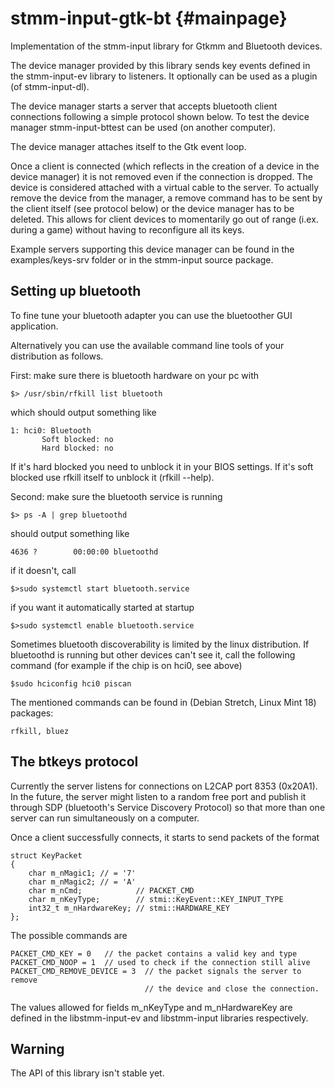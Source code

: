 stmm-input-gtk-bt                                                  {#mainpage}
=================

Implementation of the stmm-input library for Gtkmm and Bluetooth devices.

The device manager provided by this library sends key events defined in the
stmm-input-ev library to listeners.
It optionally can be used as a plugin (of stmm-input-dl).

The device manager starts a server that accepts bluetooth client connections
following a simple protocol shown below.
To test the device manager stmm-input-bttest can be used (on another computer).

The device manager attaches itself to the Gtk event loop.

Once a client is connected (which reflects in the creation of a device in the
device manager) it is not removed even if the connection is dropped. The device
is considered attached with a virtual cable to the server. To actually remove the
device from the manager, a remove command has to be sent by the client itself 
(see protocol below) or the device manager has to be deleted.
This allows for client devices to momentarily go out of range (i.ex. during
a game) without having to reconfigure all its keys.

Example servers supporting this device manager can be found in the
examples/keys-srv folder or in the stmm-input source package.


Setting up bluetooth
--------------------

To fine tune your bluetooth adapter you can use the bluetoother GUI application.

Alternatively you can use the available command line tools of your distribution
as follows.

First: make sure there is bluetooth hardware on your pc with

    $> /usr/sbin/rfkill list bluetooth

which should output something like

    1: hci0: Bluetooth
           Soft blocked: no
           Hard blocked: no

If it's hard blocked you need to unblock it in your BIOS settings.
If it's soft blocked use rfkill itself to unblock it (rfkill --help).

Second: make sure the bluetooth service is running

    $> ps -A | grep bluetoothd

should output something like

    4636 ?        00:00:00 bluetoothd

if it doesn't, call

    $>sudo systemctl start bluetooth.service

if you want it automatically started at startup

    $>sudo systemctl enable bluetooth.service


Sometimes bluetooth discoverability is limited by the linux distribution.
If bluetoothd is running but other devices can't see it, call
the following command (for example if the chip is on hci0, see above)

    $sudo hciconfig hci0 piscan


The mentioned commands can be found in (Debian Stretch, Linux Mint 18) packages:

    rfkill, bluez



The btkeys protocol
-------------------

Currently the server listens for connections on L2CAP port 8353 (0x20A1).
In the future, the server might listen to a random free port and publish it
through SDP (bluetooth's Service Discovery Protocol) so that more than one
server can run simultaneously on a computer.

Once a client successfully connects, it starts to send packets of the format

    struct KeyPacket
    {
        char m_nMagic1; // = '7'
        char m_nMagic2; // = 'A'
        char m_nCmd;            // PACKET_CMD
        char m_nKeyType;        // stmi::KeyEvent::KEY_INPUT_TYPE
        int32_t m_nHardwareKey; // stmi::HARDWARE_KEY
    };

The possible commands are

    PACKET_CMD_KEY = 0   // the packet contains a valid key and type
    PACKET_CMD_NOOP = 1  // used to check if the connection still alive
    PACKET_CMD_REMOVE_DEVICE = 3  // the packet signals the server to remove
                                  // the device and close the connection.

The values allowed for fields m_nKeyType and m_nHardwareKey are defined in the 
libstmm-input-ev and libstmm-input libraries respectively.



Warning
-------
The API of this library isn't stable yet.
